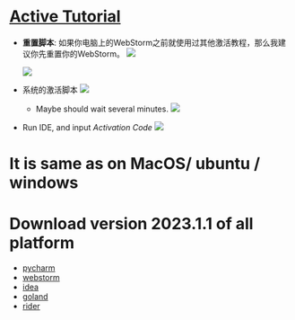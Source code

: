 # [Active Tutorial](https://www.javatiku.cn/webstorm/3879.html)
* **重置脚本**: 如果你电脑上的WebStorm之前就使用过其他激活教程，那么我建议你先重置你的WebStorm。
    ![](https://www.javatiku.cn/usr/img/0a40f9a20628a5d250324f588df99e11.png)
    
    ![](https://www.javatiku.cn/usr/img/e1079dd953670c1702c7d0a6f632f03e.png)
* 系统的激活脚本
    ![](https://www.javatiku.cn/usr/img/50df508672d8614680d4e0455ef2511c.png)
    * Maybe should wait several minutes.
        ![](https://www.javatiku.cn/usr/img/b9918b1c76a7f7d623d533c327273ece.png)
* Run IDE, and input *Activation Code*
    ![](https://www.javatiku.cn/usr/img/31b7f7d17316eff804245bbab858d437.png)

# It is same as on MacOS/ ubuntu / windows

# Download version 2023.1.1 of all platform
* [pycharm](https://www.jetbrains.com/pycharm/download/other.html)
* [webstorm](https://www.jetbrains.com/webstorm/download/other.html)
* [idea](https://www.jetbrains.com/idea/download/other.html)
* [goland](https://www.jetbrains.com/go/download/other.html)
* [rider](https://www.jetbrains.com/rider/download/other.html)